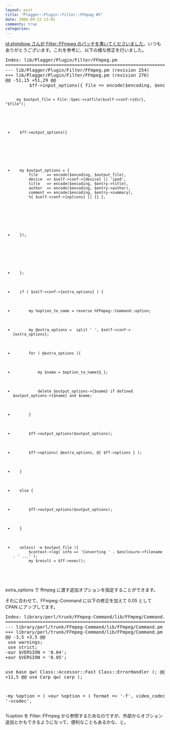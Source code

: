 ```yaml
---
layout: post
title: "Plagger::Plugin::Filter::FFmpeg #5"
date: 2006-09-22 13:01
comments: true
categories: 
---
```

<p>
<a class="ext-link" href="http://d.hatena.ne.jp/shimibow/20060921/1158852346"><span class="icon"></span>id:shimibow さんが Filter::FFmpeg のパッチを書いてくださいました</a>。いつもありがとうございます。これを参考に、以下の様な修正を行いました。
</p>
<pre class="wiki">
Index: lib/Plagger/Plugin/Filter/FFmpeg.pm
===================================================================
--- lib/Plagger/Plugin/Filter/FFmpeg.pm (revision 254)
+++ lib/Plagger/Plugin/Filter/FFmpeg.pm (revision 270)
@@ -51,15 +51,29 @@
         $ff->input_options({ file => encode($encoding, $enclosure->local_path) });

         my $output_file = File::Spec->catfile($self->conf->{dir}, "$file");
-        $ff->output_options({
+        my $output_options = {
             file    => encode($encoding, $output_file),
             device  => $self->conf->{device} || 'ipod',
             title   => encode($encoding, $entry->title),
             author  => encode($encoding, $entry->author),
             comment => encode($encoding, $entry->summary),
             %{ $self->conf->{options} || {} },
-        });
+        };

+        if ( $self->conf->{extra_options} ) {
+            my %option_to_name = reverse %FFmpeg::Command::option;
+            my @extra_options =  split ' ', $self->conf->{extra_options};
+            for ( @extra_options ){
+                my $name = $option_to_name{$_};
+                delete $output_options->{$name} if defined $output_options->{$name} and $name;
+            }
+            $ff->output_options($output_options);
+            $ff->options( @extra_options, @{ $ff->options } );
+        }
+        else {
+            $ff->output_options($output_options);
+        }
+
         unless( -e $output_file ){
             $context->log( info => 'Converting ' . $enclosure->filename . ' ...' );
             my $result = $ff->exec();
</pre>
<p>
extra_options で ffmpeg に渡す追加オプションを指定することができます。
</p>
<p>
それに合わせて、FFmpeg::Command に以下の修正を加えて 0.05 として CPAN にアップしてます。
</p>
<pre class="wiki">
Index: library/perl/trunk/FFmpeg-Command/lib/FFmpeg/Command.pm
===================================================================
--- library/perl/trunk/FFmpeg-Command/lib/FFmpeg/Command.pm (revision 248)
+++ library/perl/trunk/FFmpeg-Command/lib/FFmpeg/Command.pm (revision 266)
@@ -3,5 +3,5 @@
 use warnings;
 use strict;
-our $VERSION = '0.04';
+our $VERSION = '0.05';
 
 use base qw( Class::Accessor::Fast Class::ErrorHandler );
@@ -11,5 +11,5 @@
 use Carp qw( carp );
 
-my %option = (
+our %option = (
     format              => '-f',
     video_codec         => '-vcodec',
</pre>
<p>
%option を Filter::FFmpeg から参照するためなのですが、外部からオプション追加とかもできるようになって、便利なこともあるかな、と。
</p>